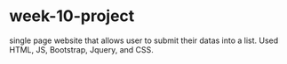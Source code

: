# week-10-project
single page website that allows user to submit their datas into a list. 
Used HTML, JS, Bootstrap, Jquery, and CSS.
